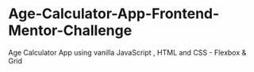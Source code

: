 # Age-Calculator-App-Frontend-Mentor-Challenge
Age Calculator App using vanilla JavaScript , HTML and CSS - Flexbox &amp; Grid
